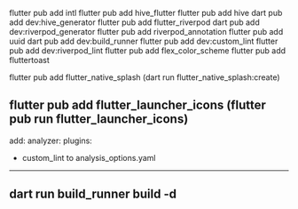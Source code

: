 flutter pub add intl
flutter pub add hive_flutter
flutter pub add hive
dart pub add dev:hive_generator
flutter pub add flutter_riverpod
dart pub add dev:riverpod_generator
flutter pub add riverpod_annotation
flutter pub add uuid
dart pub add dev:build_runner
flutter pub add dev:custom_lint
flutter pub add dev:riverpod_lint
flutter pub add flex_color_scheme
flutter pub add fluttertoast

flutter pub add flutter_native_splash
(dart run flutter_native_splash:create)

flutter pub add flutter_launcher_icons
(flutter pub run flutter_launcher_icons)
----------------------------------
add:
analyzer:
plugins:
- custom_lint
to analysis_options.yaml
- ---------------------------------
dart run build_runner build -d
----------------------------------
